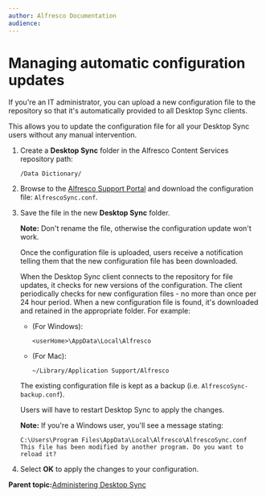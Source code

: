 ```yaml
---
author: Alfresco Documentation
audience: 
---
```


# Managing automatic configuration updates

If you're an IT administrator, you can upload a new configuration file to the repository so that it's automatically provided to all Desktop Sync clients.

This allows you to update the configuration file for all your Desktop Sync users without any manual intervention.

1.  Create a **Desktop Sync** folder in the Alfresco Content Services repository path:

    ```
    /Data Dictionary/
    ```

2.  Browse to the [Alfresco Support Portal](http://support.alfresco.com/) and download the configuration file: `AlfrescoSync.conf`.

3.  Save the file in the new **Desktop Sync** folder.

    **Note:** Don't rename the file, otherwise the configuration update won't work.

    Once the configuration file is uploaded, users receive a notification telling them that the new configuration file has been downloaded.

    When the Desktop Sync client connects to the repository for file updates, it checks for new versions of the configuration. The client periodically checks for new configuration files - no more than once per 24 hour period. When a new configuration file is found, it's downloaded and retained in the appropriate folder. For example:

    -   \(For Windows\):

        ```
        <userHome>\AppData\Local\Alfresco
        ```

    -   \(For Mac\):

        ```
        ~/Library/Application Support/Alfresco
        ```

    The existing configuration file is kept as a backup \(i.e. `AlfrescoSync-backup.conf`\).

    Users will have to restart Desktop Sync to apply the changes.

    **Note:** If you're a Windows user, you'll see a message stating:

    ```
    C:\Users\Program Files\AppData\Local\Alfresco\AlfrescoSync.conf
    This file has been modified by another program. Do you want to reload it?
    ```

4.  Select **OK** to apply the changes to your configuration.


**Parent topic:**[Administering Desktop Sync](../concepts/ds-admin.md)

